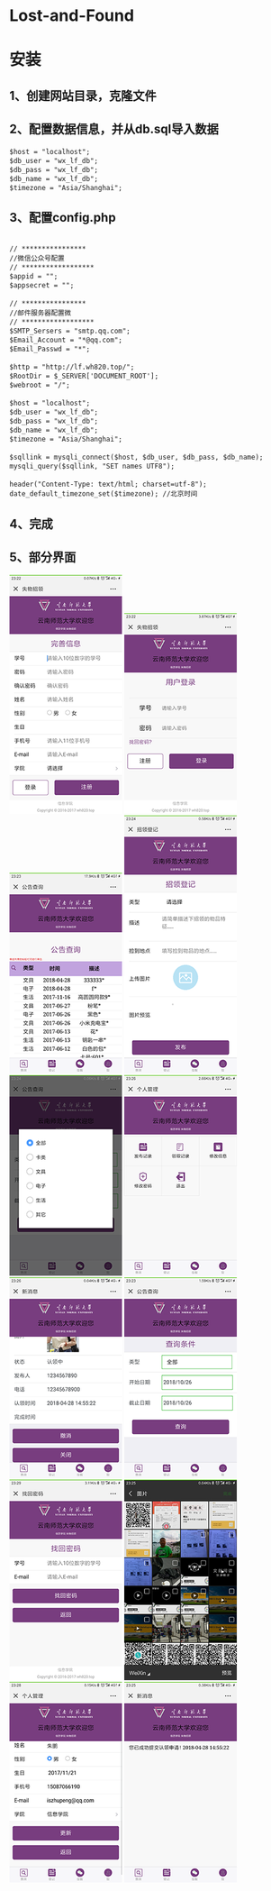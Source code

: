 Lost-and-Found
==============

# 安装

## 1、创建网站目录，克隆文件

## 2、配置数据信息，并从db.sql导入数据

~~~~~~~~~~~~~~~~~~~~~~~~~~~~~~~~~~~~~~~~~~~~~~~~~~~~~~~~~~~~~~~~~~~~~~~~~~~~~~~~
$host = "localhost";
$db_user = "wx_lf_db";
$db_pass = "wx_lf_db";
$db_name = "wx_lf_db";
$timezone = "Asia/Shanghai";
~~~~~~~~~~~~~~~~~~~~~~~~~~~~~~~~~~~~~~~~~~~~~~~~~~~~~~~~~~~~~~~~~~~~~~~~~~~~~~~~

## 3、配置config.php
```

// ****************
//微信公众号配置
// ******************
$appid = "";
$appsecret = "";

// ****************
//邮件服务器配置微
// ******************
$SMTP_Sersers = "smtp.qq.com";
$Email_Account = "*@qq.com";
$Email_Passwd = "*";

$http = "http://lf.wh820.top/";
$RootDir = $_SERVER['DOCUMENT_ROOT'];
$webroot = "/";

$host = "localhost";
$db_user = "wx_lf_db";
$db_pass = "wx_lf_db";
$db_name = "wx_lf_db";
$timezone = "Asia/Shanghai";

$sqllink = mysqli_connect($host, $db_user, $db_pass, $db_name);
mysqli_query($sqllink, "SET names UTF8");

header("Content-Type: text/html; charset=utf-8");
date_default_timezone_set($timezone); //北京时间
```

## 4、完成
## 5、部分界面

<div class="pic_list">
<img src="./media/6e198855ed77bd283fcc1f65ef480ba3.png">
<img src="./media/1627aab9337b5f6aac9e31afb0430e36.png">
<img src="./media/feafb82a4586edb34a584a415b0151da.png">
<img src="./media/1a5cdf4ce6606ed9f8a0436a3f734045.png">
<img src="./media/fd8d24e7d773bd2ad97604f8ad6bca5a.png">
<img src="./media/fb7bda16294bf8eb61c01bfc597310fc.png">
<img src="./media/d0bc21a708eb6cfa296bc119241e490d.png">
<img src="./media/ec9367aeba4dbcd558b5ef4b90b91ee6.png">
<img src="./media/ae7c006d9700121f1cb9d0a886193748.png">
<img src="./media/efa81c0f7958116d9ada531fb6d16143.png">
<img src="./media/2462483e1694363518547f7328735dd6.png">
<img src="./media/54efa006d72b406d57e2f479e5803fc1.png">

</div>
